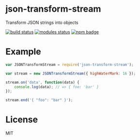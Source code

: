 # json-transform-stream

Transform JSON strings into objects

[![build status](https://travis-ci.org/voldern/json-transform-stream.svg)](https://travis-ci.org/voldern/json-transform-stream)
[![modules status](https://david-dm.org/voldern/json-transform-stream.svg)](https://david-dm.org/voldern/json-transform-stream)
[![npm badge](https://nodei.co/npm/json-transform-stream.png?downloads=true)](https://nodei.co/npm/json-transform-stream)

# Example

```javascript
var JSONTransformStream = require('json-transform-stream');

var stream = new JSONTransformStream({ highWaterMark: 16 });

stream.on('data', function(data) {
    console.log(data); // => { foo: 'bar' }
});

stream.end('{ "foo": "bar" }');
```

# License

MIT
